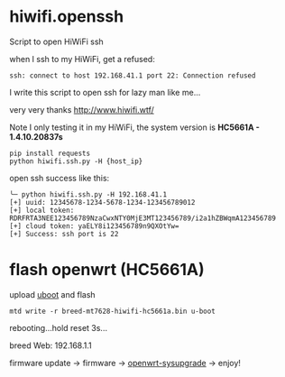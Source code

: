 # hiwifi.openssh

Script to open HiWiFi ssh

when I ssh to my HiWiFi, get a refused:
```
ssh: connect to host 192.168.41.1 port 22: Connection refused
```
I write this script to open ssh for lazy man like me...

very very thanks http://www.hiwifi.wtf/

Note I only testing it in my HiWiFi, the system version is **HC5661A - 1.4.10.20837s**

```
pip install requests
python hiwifi.ssh.py -H {host_ip}
```

open ssh success like this:

```
╰─ python hiwifi.ssh.py -H 192.168.41.1
[+] uuid: 12345678-1234-5678-1234-123456789012
[+] local token: RDRFRTA3NEE123456789NzaCwxNTY0MjE3MT123456789/i2a1hZBWqmA123456789
[+] cloud token: yaELY8i123456789n9QXOtYw=
[+] Success: ssh port is 22
```

# flash openwrt (HC5661A)

upload [uboot](./openwrt/breed-mt7628-hiwifi-hc5661a.bin) and flash

```
mtd write -r breed-mt7628-hiwifi-hc5661a.bin u-boot
```

rebooting...hold reset 3s...

breed Web: 192.168.1.1

firmware update -> firmware -> [openwrt-sysupgrade](./openwrt/openwrt-ramips-mt76x8-hiwifi_hc5661a-squashfs-sysupgrade.bin) -> enjoy!

